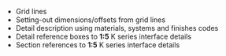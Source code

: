 - Grid lines
- Setting-out dimensions/offsets from grid lines
- Detail description using materials, systems and finishes codes
- Detail reference boxes to **1:5** K series interface details
- Section references to **1:5** K series interface details